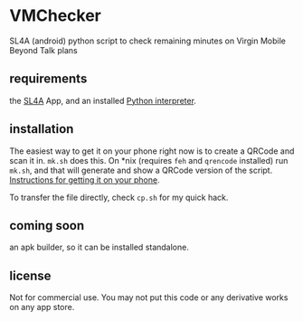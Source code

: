# VMChecker #

SL4A (android) python script to check remaining minutes on Virgin Mobile Beyond Talk plans

## requirements ##

the [SL4A](http://code.google.com/p/android-scripting/) App, and an installed [Python interpreter](http://code.google.com/p/android-scripting/wiki/InstallingInterpreters). 

## installation ##

The easiest way to get it on your phone right now is to create a QRCode and scan it in. `mk.sh` does this. On *nix (requires `feh` and `qrencode` installed) run `mk.sh`, and that will generate and show a QRCode version of the script. [Instructions for getting it on your phone](http://code.google.com/p/android-scripting/wiki/SharingScripts).

To transfer the file directly, check `cp.sh` for my quick hack.

## coming soon ##

an apk builder, so it can be installed standalone.

## license ##

Not for commercial use. You may not put this code or any derivative works on any app store. 
